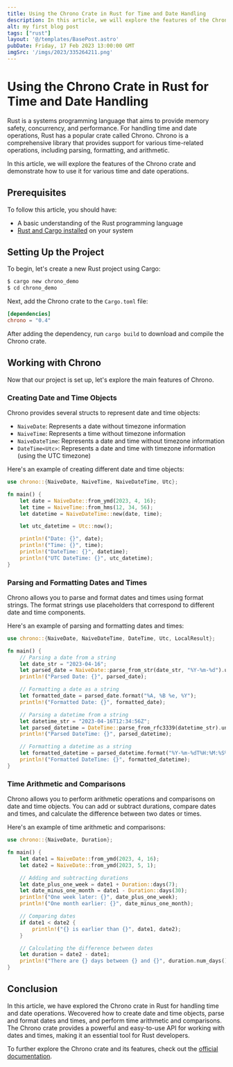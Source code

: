 ```yaml
---
title: Using the Chrono Crate in Rust for Time and Date Handling
description: In this article, we will explore the features of the Chrono crate and demonstrate how to use it for various time and date operations.
alt: my first blog post
tags: ["rust"]
layout: '@/templates/BasePost.astro'
pubDate: Friday, 17 Feb 2023 13:00:00 GMT
imgSrc: '/imgs/2023/335264211.png'
---
```


# Using the Chrono Crate in Rust for Time and Date Handling

Rust is a systems programming language that aims to provide memory safety, concurrency, and performance. For handling time and date operations, Rust has a popular crate called Chrono. Chrono is a comprehensive library that provides support for various time-related operations, including parsing, formatting, and arithmetic.

In this article, we will explore the features of the Chrono crate and demonstrate how to use it for various time and date operations.

## Prerequisites

To follow this article, you should have:

- A basic understanding of the Rust programming language
- [Rust and Cargo installed](https://www.rust-lang.org/tools/install) on your system

## Setting Up the Project

To begin, let's create a new Rust project using Cargo:

```sh
$ cargo new chrono_demo
$ cd chrono_demo
```

Next, add the Chrono crate to the `Cargo.toml` file:

```toml
[dependencies]
chrono = "0.4"
```

After adding the dependency, run `cargo build` to download and compile the Chrono crate.

## Working with Chrono

Now that our project is set up, let's explore the main features of Chrono.

### Creating Date and Time Objects

Chrono provides several structs to represent date and time objects:

- `NaiveDate`: Represents a date without timezone information
- `NaiveTime`: Represents a time without timezone information
- `NaiveDateTime`: Represents a date and time without timezone information
- `DateTime<Utc>`: Represents a date and time with timezone information (using the UTC timezone)

Here's an example of creating different date and time objects:

```rust
use chrono::{NaiveDate, NaiveTime, NaiveDateTime, Utc};

fn main() {
    let date = NaiveDate::from_ymd(2023, 4, 16);
    let time = NaiveTime::from_hms(12, 34, 56);
    let datetime = NaiveDateTime::new(date, time);

    let utc_datetime = Utc::now();

    println!("Date: {}", date);
    println!("Time: {}", time);
    println!("DateTime: {}", datetime);
    println!("UTC DateTime: {}", utc_datetime);
}
```

### Parsing and Formatting Dates and Times

Chrono allows you to parse and format dates and times using format strings. The format strings use placeholders that correspond to different date and time components.

Here's an example of parsing and formatting dates and times:

```rust
use chrono::{NaiveDate, NaiveDateTime, DateTime, Utc, LocalResult};

fn main() {
    // Parsing a date from a string
    let date_str = "2023-04-16";
    let parsed_date = NaiveDate::parse_from_str(date_str, "%Y-%m-%d").unwrap();
    println!("Parsed Date: {}", parsed_date);

    // Formatting a date as a string
    let formatted_date = parsed_date.format("%A, %B %e, %Y");
    println!("Formatted Date: {}", formatted_date);

    // Parsing a datetime from a string
    let datetime_str = "2023-04-16T12:34:56Z";
    let parsed_datetime = DateTime::parse_from_rfc3339(datetime_str).unwrap();
    println!("Parsed DateTime: {}", parsed_datetime);

    // Formatting a datetime as a string
    let formatted_datetime = parsed_datetime.format("%Y-%m-%dT%H:%M:%S%z");
    println!("Formatted DateTime: {}", formatted_datetime);
}
```

### Time Arithmetic and Comparisons

Chrono allows you to perform arithmetic operations and comparisons on date and time objects. You can add or subtract durations, compare dates and times, and calculate the difference between two dates or times.

Here's an example of time arithmetic and comparisons:

```rust
use chrono::{NaiveDate, Duration};

fn main() {
    let date1 = NaiveDate::from_ymd(2023, 4, 16);
    let date2 = NaiveDate::from_ymd(2023, 5, 1);

    // Adding and subtracting durations
    let date_plus_one_week = date1 + Duration::days(7);
    let date_minus_one_month = date1 - Duration::days(30);
    println!("One week later: {}", date_plus_one_week);
    println!("One month earlier: {}", date_minus_one_month);

    // Comparing dates
    if date1 < date2 {
        println!("{} is earlier than {}", date1, date2);
    }

    // Calculating the difference between dates
    let duration = date2 - date1;
    println!("There are {} days between {} and {}", duration.num_days(), date1, date2);
}
```

## Conclusion

In this article, we have explored the Chrono crate in Rust for handling time and date operations. Wecovered how to create date and time objects, parse and format dates and times, and perform time arithmetic and comparisons. The Chrono crate provides a powerful and easy-to-use API for working with dates and times, making it an essential tool for Rust developers.

To further explore the Chrono crate and its features, check out the [official documentation](https://docs.rs/chrono/0.4.19/chrono/).